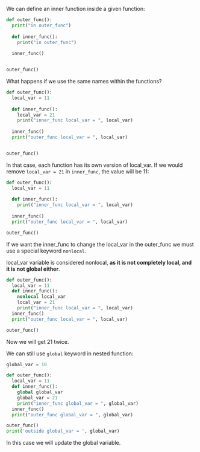 We can define an inner function inside a given function:
```python
def outer_func():
  print("in outer_func")
  
  def inner_func():
    print("in outer_func")
  
  inner_func()


outer_func() 
```

What happens if we use the same names within the functions?

```python
def outer_func():
  local_var = 11
  
  def inner_func():
    local_var = 21
    print("inner_func local_var = ", local_var) ​
  
  inner_func()
  print("outer_func local_var = ", local_var)


outer_func() 
```


In that case, each function has its own version of local_var. If we would remove `local_var = 21`  in `inner_func`, the value will be 11:

```python
def outer_func():
  local_var = 11
  
  def inner_func():
    print("inner_func local_var = ", local_var)​
  
  inner_func()
  print("outer_func local_var = ", local_var)

outer_func() 
```

If we want the inner_func to change the local_var in the outer_func we must use a special keyword `nonlocal`.

local_var variable is considered nonlocal, **as it is not completely local, and it is not global either**.

```python
def outer_func():
  local_var = 11
  def inner_func():
    nonlocal local_var
    local_var = 21
    print("inner_func local_var = ", local_var)
  inner_func()
  print("outer_func local_var = ", local_var)

outer_func() 
```

Now we will get 21 twice.


We can still use `global` keyword in nested function:

```python
global_var = 10

def outer_func():
  local_var = 11
  def inner_func():
    global global_var
    global_var = 21
    print("inner_func global_var = ", global_var) ​
  inner_func()
  print("outer_func global_var = ", global_var)

outer_func()
print('outside global_var = ', global_var) 
```
In this case we will update the global variable.
